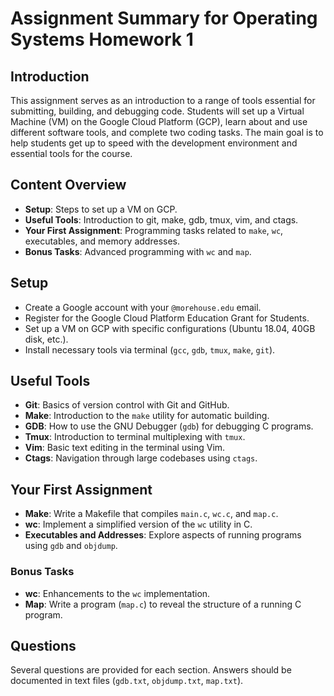 # Assignment Summary for Operating Systems Homework 1

## Introduction

This assignment serves as an introduction to a range of tools essential for submitting, building, and debugging code. Students will set up a Virtual Machine (VM) on the Google Cloud Platform (GCP), learn about and use different software tools, and complete two coding tasks. The main goal is to help students get up to speed with the development environment and essential tools for the course.

## Content Overview

- **Setup**: Steps to set up a VM on GCP.
- **Useful Tools**: Introduction to git, make, gdb, tmux, vim, and ctags.
- **Your First Assignment**: Programming tasks related to `make`, `wc`, executables, and memory addresses.
- **Bonus Tasks**: Advanced programming with `wc` and `map`.
  
## Setup

- Create a Google account with your `@morehouse.edu` email.
- Register for the Google Cloud Platform Education Grant for Students.
- Set up a VM on GCP with specific configurations (Ubuntu 18.04, 40GB disk, etc.).
- Install necessary tools via terminal (`gcc`, `gdb`, `tmux`, `make`, `git`).

## Useful Tools

- **Git**: Basics of version control with Git and GitHub.
- **Make**: Introduction to the `make` utility for automatic building.
- **GDB**: How to use the GNU Debugger (`gdb`) for debugging C programs.
- **Tmux**: Introduction to terminal multiplexing with `tmux`.
- **Vim**: Basic text editing in the terminal using Vim.
- **Ctags**: Navigation through large codebases using `ctags`.

## Your First Assignment

- **Make**: Write a Makefile that compiles `main.c`, `wc.c`, and `map.c`.
- **wc**: Implement a simplified version of the `wc` utility in C.
- **Executables and Addresses**: Explore aspects of running programs using `gdb` and `objdump`.

### Bonus Tasks

- **wc**: Enhancements to the `wc` implementation.
- **Map**: Write a program (`map.c`) to reveal the structure of a running C program.

## Questions

Several questions are provided for each section. Answers should be documented in text files (`gdb.txt`, `objdump.txt`, `map.txt`).


